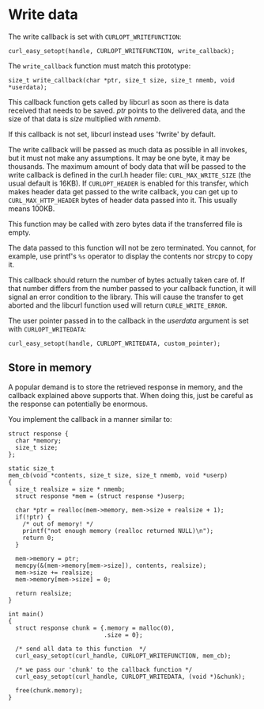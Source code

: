 # Write data

The write callback is set with `CURLOPT_WRITEFUNCTION`:

    curl_easy_setopt(handle, CURLOPT_WRITEFUNCTION, write_callback);

The `write_callback` function must match this prototype:

    size_t write_callback(char *ptr, size_t size, size_t nmemb, void *userdata);

This callback function gets called by libcurl as soon as there is data
received that needs to be saved. *ptr* points to the delivered data, and the
size of that data is *size* multiplied with *nmemb*.

If this callback is not set, libcurl instead uses 'fwrite' by default.

The write callback will be passed as much data as possible in all invokes, but
it must not make any assumptions. It may be one byte, it may be thousands.
The maximum amount of body data that will be passed to the write callback is
defined in the curl.h header file: `CURL_MAX_WRITE_SIZE` (the usual default is
16KB). If `CURLOPT_HEADER` is enabled for this transfer, which makes header
data get passed to the write callback, you can get up to
`CURL_MAX_HTTP_HEADER` bytes of header data passed into it. This usually means
100KB.

This function may be called with zero bytes data if the transferred file is empty.

The data passed to this function will not be zero terminated. You cannot, for
example, use printf's `%s` operator to display the contents nor strcpy to copy
it.

This callback should return the number of bytes actually taken care of. If
that number differs from the number passed to your callback function, it will
signal an error condition to the library. This will cause the transfer to get
aborted and the libcurl function used will return `CURLE_WRITE_ERROR`.

The user pointer passed in to the callback in the *userdata* argument is set
with `CURLOPT_WRITEDATA`:

    curl_easy_setopt(handle, CURLOPT_WRITEDATA, custom_pointer);

## Store in memory

A popular demand is to store the retrieved response in memory, and the
callback explained above supports that. When doing this, just be careful as
the response can potentially be enormous.

You implement the callback in a manner similar to:

    struct response {
      char *memory;
      size_t size;
    };

    static size_t
    mem_cb(void *contents, size_t size, size_t nmemb, void *userp)
    {
      size_t realsize = size * nmemb;
      struct response *mem = (struct response *)userp;

      char *ptr = realloc(mem->memory, mem->size + realsize + 1);
      if(!ptr) {
        /* out of memory! */
        printf("not enough memory (realloc returned NULL)\n");
        return 0;
      }

      mem->memory = ptr;
      memcpy(&(mem->memory[mem->size]), contents, realsize);
      mem->size += realsize;
      mem->memory[mem->size] = 0;

      return realsize;
    }

    int main()
    {
      struct response chunk = {.memory = malloc(0),
                               .size = 0};

      /* send all data to this function  */
      curl_easy_setopt(curl_handle, CURLOPT_WRITEFUNCTION, mem_cb);

      /* we pass our 'chunk' to the callback function */
      curl_easy_setopt(curl_handle, CURLOPT_WRITEDATA, (void *)&chunk);
    
      free(chunk.memory);
    }
